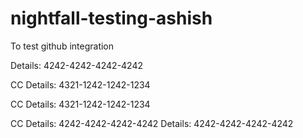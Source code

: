 # nightfall-testing-ashish
To test github integration

Details: 4242-4242-4242-4242

CC Details: 4321-1242-1242-1234

CC Details: 4321-1242-1242-1234

CC Details: 4242-4242-4242-4242
Details: 4242-4242-4242-4242
